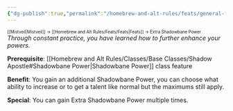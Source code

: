 ```yaml
---
{"dg-publish":true,"permalink":"/homebrew-and-alt-rules/feats/general-feats/extra-shadowbane-power/"}
---
```


<sup><sup>[[Mistveil\|Mistveil]] → [[Homebrew and Alt Rules/Feats/Feats\|Feats]] → Extra Shadowbane Power</sup></sup> 
*Through constant practice, you have learned how to further enhance your powers.*

**Prerequisite**: [[Homebrew and Alt Rules/Classes/Base Classes/Shadow Apostle#Shadowbane Power\|Shadowbane Power]] class feature

**Benefit**: You gain an additional Shadowbane Power, you can choose what ability to increase or to get a talent like normal but the maximums still apply.

**Special**: You can gain Extra Shadowbane Power multiple times. 